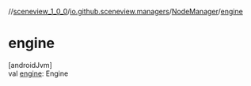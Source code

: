 //[sceneview_1_0_0](../../../index.md)/[io.github.sceneview.managers](../index.md)/[NodeManager](index.md)/[engine](engine.md)

# engine

[androidJvm]\
val [engine](engine.md): Engine
